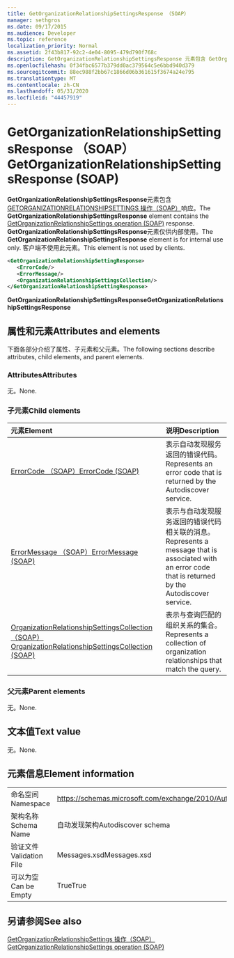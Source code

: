 ```yaml
---
title: GetOrganizationRelationshipSettingsResponse （SOAP）
manager: sethgros
ms.date: 09/17/2015
ms.audience: Developer
ms.topic: reference
localization_priority: Normal
ms.assetid: 2f43b817-92c2-4e04-8095-479d790f768c
description: GetOrganizationRelationshipSettingsResponse 元素包含 GetOrganizationRelationshipSettings 操作（SOAP）响应。 GetOrganizationRelationshipSettingsResponse 元素仅供内部使用。 客户端不使用此元素。
ms.openlocfilehash: 0f34fbc6577b379dd0ac379564c5e6bbd940d379
ms.sourcegitcommit: 88ec988f2bb67c1866d06b361615f3674a24e795
ms.translationtype: MT
ms.contentlocale: zh-CN
ms.lasthandoff: 05/31/2020
ms.locfileid: "44457919"
---
```

# <a name="getorganizationrelationshipsettingsresponse-soap"></a><span data-ttu-id="5cd8f-105">GetOrganizationRelationshipSettingsResponse （SOAP）</span><span class="sxs-lookup"><span data-stu-id="5cd8f-105">GetOrganizationRelationshipSettingsResponse (SOAP)</span></span>

<span data-ttu-id="5cd8f-106">**GetOrganizationRelationshipSettingsResponse**元素包含[GETORGANIZATIONRELATIONSHIPSETTINGS 操作（SOAP）](getorganizationrelationshipsettings-operation-soap.md)响应。</span><span class="sxs-lookup"><span data-stu-id="5cd8f-106">The **GetOrganizationRelationshipSettingsResponse** element contains the [GetOrganizationRelationshipSettings operation (SOAP)](getorganizationrelationshipsettings-operation-soap.md) response.</span></span> <span data-ttu-id="5cd8f-107">**GetOrganizationRelationshipSettingsResponse**元素仅供内部使用。</span><span class="sxs-lookup"><span data-stu-id="5cd8f-107">The **GetOrganizationRelationshipSettingsResponse** element is for internal use only.</span></span> <span data-ttu-id="5cd8f-108">客户端不使用此元素。</span><span class="sxs-lookup"><span data-stu-id="5cd8f-108">This element is not used by clients.</span></span> 
  
```XML
<GetOrganizationRelationshipSettingResponse>
   <ErrorCode/>
   <ErrorMessage/>
   <OrganizationRelationshipSettingsCollection/>
</GetOrganizationRelationshipSettingResponse>
```

 <span data-ttu-id="5cd8f-109">**GetOrganizationRelationshipSettingsResponse**</span><span class="sxs-lookup"><span data-stu-id="5cd8f-109">**GetOrganizationRelationshipSettingsResponse**</span></span>
## <a name="attributes-and-elements"></a><span data-ttu-id="5cd8f-110">属性和元素</span><span class="sxs-lookup"><span data-stu-id="5cd8f-110">Attributes and elements</span></span>

<span data-ttu-id="5cd8f-111">下面各部分介绍了属性、子元素和父元素。</span><span class="sxs-lookup"><span data-stu-id="5cd8f-111">The following sections describe attributes, child elements, and parent elements.</span></span>
  
### <a name="attributes"></a><span data-ttu-id="5cd8f-112">Attributes</span><span class="sxs-lookup"><span data-stu-id="5cd8f-112">Attributes</span></span>

<span data-ttu-id="5cd8f-113">无。</span><span class="sxs-lookup"><span data-stu-id="5cd8f-113">None.</span></span>
  
### <a name="child-elements"></a><span data-ttu-id="5cd8f-114">子元素</span><span class="sxs-lookup"><span data-stu-id="5cd8f-114">Child elements</span></span>

|<span data-ttu-id="5cd8f-115">**元素**</span><span class="sxs-lookup"><span data-stu-id="5cd8f-115">**Element**</span></span>|<span data-ttu-id="5cd8f-116">**说明**</span><span class="sxs-lookup"><span data-stu-id="5cd8f-116">**Description**</span></span>|
|:-----|:-----|
|[<span data-ttu-id="5cd8f-117">ErrorCode （SOAP）</span><span class="sxs-lookup"><span data-stu-id="5cd8f-117">ErrorCode (SOAP)</span></span>](errorcode-soap.md) <br/> |<span data-ttu-id="5cd8f-118">表示自动发现服务返回的错误代码。</span><span class="sxs-lookup"><span data-stu-id="5cd8f-118">Represents an error code that is returned by the Autodiscover service.</span></span>  <br/> |
|[<span data-ttu-id="5cd8f-119">ErrorMessage （SOAP）</span><span class="sxs-lookup"><span data-stu-id="5cd8f-119">ErrorMessage (SOAP)</span></span>](errormessage-soap.md) <br/> |<span data-ttu-id="5cd8f-120">表示与自动发现服务返回的错误代码相关联的消息。</span><span class="sxs-lookup"><span data-stu-id="5cd8f-120">Represents a message that is associated with an error code that is returned by the Autodiscover service.</span></span>  <br/> |
|[<span data-ttu-id="5cd8f-121">OrganizationRelationshipSettingsCollection （SOAP）</span><span class="sxs-lookup"><span data-stu-id="5cd8f-121">OrganizationRelationshipSettingsCollection (SOAP)</span></span>](organizationrelationshipsettingscollection-soap.md) <br/> |<span data-ttu-id="5cd8f-122">表示与查询匹配的组织关系的集合。</span><span class="sxs-lookup"><span data-stu-id="5cd8f-122">Represents a collection of organization relationships that match the query.</span></span>  <br/> |
   
### <a name="parent-elements"></a><span data-ttu-id="5cd8f-123">父元素</span><span class="sxs-lookup"><span data-stu-id="5cd8f-123">Parent elements</span></span>

<span data-ttu-id="5cd8f-124">无。</span><span class="sxs-lookup"><span data-stu-id="5cd8f-124">None.</span></span>
  
## <a name="text-value"></a><span data-ttu-id="5cd8f-125">文本值</span><span class="sxs-lookup"><span data-stu-id="5cd8f-125">Text value</span></span>

<span data-ttu-id="5cd8f-126">无。</span><span class="sxs-lookup"><span data-stu-id="5cd8f-126">None.</span></span>
  
## <a name="element-information"></a><span data-ttu-id="5cd8f-127">元素信息</span><span class="sxs-lookup"><span data-stu-id="5cd8f-127">Element information</span></span>

|||
|:-----|:-----|
|<span data-ttu-id="5cd8f-128">命名空间</span><span class="sxs-lookup"><span data-stu-id="5cd8f-128">Namespace</span></span>  <br/> |https://schemas.microsoft.com/exchange/2010/Autodiscover  <br/> |
|<span data-ttu-id="5cd8f-129">架构名称</span><span class="sxs-lookup"><span data-stu-id="5cd8f-129">Schema Name</span></span>  <br/> |<span data-ttu-id="5cd8f-130">自动发现架构</span><span class="sxs-lookup"><span data-stu-id="5cd8f-130">Autodiscover schema</span></span>  <br/> |
|<span data-ttu-id="5cd8f-131">验证文件</span><span class="sxs-lookup"><span data-stu-id="5cd8f-131">Validation File</span></span>  <br/> |<span data-ttu-id="5cd8f-132">Messages.xsd</span><span class="sxs-lookup"><span data-stu-id="5cd8f-132">Messages.xsd</span></span>  <br/> |
|<span data-ttu-id="5cd8f-133">可以为空</span><span class="sxs-lookup"><span data-stu-id="5cd8f-133">Can be Empty</span></span>  <br/> |<span data-ttu-id="5cd8f-134">True</span><span class="sxs-lookup"><span data-stu-id="5cd8f-134">True</span></span>  <br/> |
   
## <a name="see-also"></a><span data-ttu-id="5cd8f-135">另请参阅</span><span class="sxs-lookup"><span data-stu-id="5cd8f-135">See also</span></span>



[<span data-ttu-id="5cd8f-136">GetOrganizationRelationshipSettings 操作（SOAP）</span><span class="sxs-lookup"><span data-stu-id="5cd8f-136">GetOrganizationRelationshipSettings operation (SOAP)</span></span>](getorganizationrelationshipsettings-operation-soap.md)

